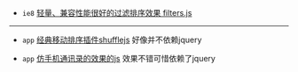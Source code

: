 + `ie8` [轻量、兼容性能很好的过滤排序效果 filters.js](http://www.jq22.com/demo/verycpicpview/)

---------------

+ `app` [经典移动排序插件shufflejs](https://vestride.github.io/Shuffle/) 好像并不依赖jquery

+ `app` [仿手机通讯录的效果的js](http://www.jq22.com/demo/jQuery-szmjs20151201/) 效果不错可惜依赖了jquery